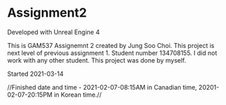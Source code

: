 # Assignment2

Developed with Unreal Engine 4

This is GAM537 Assignemnt 2 created by Jung Soo Choi.
This project is next level of previous assignment 1.
Student number 134708155. I did not work with any other student.
This project was done by myself.
 
Started 2021-03-14




//Finished date and time - 2021-02-07-08:15AM in Canadian time, 20201-02-07-20:15PM in Korean time.//
